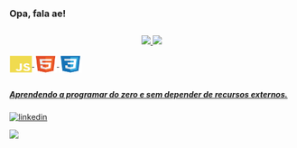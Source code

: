 ### Opa, fala ae!

##

<div align="center">
  <a href="https://github.com/Tieel">
  <img height="180em" src="https://github-readme-stats.vercel.app/api?username=Tieel&show_icons=true&theme=dracula&include_all_commits=true&count_private=true"/>
  <img height="180em" src="https://github-readme-stats.vercel.app/api/top-langs/?username=Tieel&layout=compact&langs_count=7&theme=dracula"/>
</div>
  
<div style="display: inline_block"><br>
  <img align="center" alt="Js" height="30" width="40" src="https://raw.githubusercontent.com/devicons/devicon/master/icons/javascript/javascript-plain.svg">
  <img align="center" alt="HTML" height="30" width="40" src="https://raw.githubusercontent.com/devicons/devicon/master/icons/html5/html5-original.svg">
  <img align="center" alt="CSS" height="30" width="40" src="https://raw.githubusercontent.com/devicons/devicon/master/icons/css3/css3-original.svg">
  <!--- <img align="center" alt="Rafa-Csharp" height="30" width="40" src="https://raw.githubusercontent.com/devicons/devicon/master/icons/csharp/csharp-original.svg"> -->
</div>
  
##

##### Aprendendo a programar do zero e sem depender de recursos externos.
[![linkedin](https://img.shields.io/badge/LinkedIn-0077B5?style=for-the-badge&logo=linkedin&logoColor=white)](https://www.linkedin.com/in/tiel-yoham-29a767277/)

  <a href = "mailto: imyohqn100@gmail.com"><img src="https://img.shields.io/badge/-Gmail-%23333?style=for-the-badge&logo=gmail&logoColor=white" target="_blank"></a>
